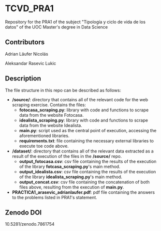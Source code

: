 # TCVD_PRA1

Repository for the PRA1 of the subject "Tipología y ciclo de vida de los datos" of the UOC Master's degree in Data Science

## Contributors

Adrian Läufer Nicolás

Aleksandar Rasevic Lukic

## Description

The file structure in this repo can be described as follows:

* **/source/**: directory that contains all of the relevant code for the web scraping exercise. Contains the files:
  * **fotocasa_scraping.py**: library with code and functions to scrape data from the website Fotocasa.
  * **idealista_scraping.py**: library with code and functions to scrape data from the website Idealista.
  * **main.py**: script used as the central point of execution, accessing the aforementioned libraries.
  * **requirements.txt**: file containing the necessary external libraries to execute toe code above.
* **/dataset/**: directory that contains all of the relevant data extracted as a result of the execution of the files in the **/source/** repo.
  * **output_fotocasa.csv**: csv file containing the results of the execution of the library **fotcasa_scraping.py**'s main method.
  * **output_idealista.csv**: csv file containing the results of the execution of the library **idealista_scraping.py**'s main method.
  * **output_concat.csv**: csv file containing the concatenation of both files above, resulting from the execution of **main.py**.
* **PRACTICA1_arasevic_adrianlaufer.pdf**: pdf file containing the answers to the problems listed in PRA1's statement.

## Zenodo DOI

10.5281/zenodo.7861754
